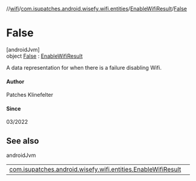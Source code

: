//[wifi](../../../../index.md)/[com.isupatches.android.wisefy.wifi.entities](../../index.md)/[EnableWifiResult](../index.md)/[False](index.md)

# False

[androidJvm]\
object [False](index.md) : [EnableWifiResult](../index.md)

A data representation for when there is a failure disabling Wifi.

#### Author

Patches Klinefelter

#### Since

03/2022

## See also

androidJvm

| | |
|---|---|
| [com.isupatches.android.wisefy.wifi.entities.EnableWifiResult](../index.md) |  |
